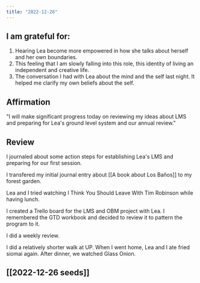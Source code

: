 ```yaml
---
title: "2022-12-26"
---
```

## I am grateful for:

1. Hearing Lea become more empowered in how she talks about herself and her own boundaries.
2. This feeling that I am slowly falling into this role, this identity of living an independent and creative life.
3. The conversation I had with Lea about the mind and the self last night. It helped me clarify my own beliefs about the self.

## Affirmation

"I will make significant progress today on reviewing my ideas about LMS and preparing for Lea's ground level system and our annual review."

## Review

I journaled about some action steps for establishing Lea's LMS and preparing for our first session.

I transfered my initial journal entry about [[A book about Los Baños]] to my forest garden.

Lea and I tried watching I Think You Should Leave With Tim Robinson while having lunch.

I created a Trello board for the LMS and OBM project with Lea. I remembered the GTD workbook and decided to review it to pattern the program to it.

I did a weekly review.

I did a relatively shorter walk at UP. When I went home, Lea and I ate fried siomai again. After dinner, we watched Glass Onion.

## [[2022-12-26 seeds]]
